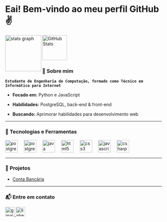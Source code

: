 # Eai! Bem-vindo ao meu perfil GitHub ✌️

<p>
  <img src ="https://github-readme-stats.vercel.app/api?username=geovanegsf02&hide_title=false&hide_rank=false&show_icons=true&include_all_commits=true&count_private=true&disable_animations=false&theme=transparent&locale=pt-br&hide_border=false&order=1&custom_title=GitHub%20de%20Geovane" height="116" align="left" alt="stats graph"  />

  <img 
      align="left" 
      alt="GitHub Stats" 
      height="80" 
      src="https://github-readme-stats.vercel.app/api/top-langs/?username=geovanegsf02&layout=compact&theme=transparent"
  />
</p>

<br><br><br>

<br>

### 🚀 Sobre mim

**`Estudante de Engenharia de Computação, formado como Técnico em Informática para Internet`**
- <p><strong>Focado em:</strong> Python e JavaScript</p>
- <p><strong>Habilidades:</strong> PostgreSQL, back-end & front-end</p>
- <p><strong>Buscando:</strong> Aprimorar habilidades para desenvolvimento web</p>


---

### 🤖 Tecnologias e Ferramentas

<div>
  <img src="https://skillicons.dev/icons?i=python" height="40" alt="postgresql logo"  />
  <img width="12" />
  <img src="https://skillicons.dev/icons?i=postgres" height="40" alt="postgresql logo"  />
  <img width="12" />
  <img src="https://skillicons.dev/icons?i=java" height="40" alt="java logo"  />
  <img width="12" />
  <img src="https://skillicons.dev/icons?i=html" height="40" alt="html5 logo"  />
  <img width="12" />
  <img src="https://skillicons.dev/icons?i=css" height="40" alt="css3 logo"  />
  <img width="12" />
  <img src="https://skillicons.dev/icons?i=javascript" height="40" alt="javascript logo"  />
  <img width="12" />
  <img src="https://skillicons.dev/icons?i=cs" height="40" alt="csharp logo"  />
</div>

---

### 📁 Projetos

- [Conta Bancária](https://github.com/GeovaneGomes/ContaBancaria-CSharp)

---

### 📬 Entre em contato

<div>
  <a href="mailto:geovanegsf02@gmail.com" target="_blank">
    <img src="https://img.shields.io/static/v1?message=Gmail&logo=gmail&label=&color=D14836&logoColor=white&labelColor=&style=for-the-badge" height="30" alt="gmail logo"  />
  </a>
  <a href="https://www.linkedin.com/in/geovane-gomes-5b4a7432b/" target="_blank">
    <img src="https://img.shields.io/static/v1?message=LinkedIn&logo=linkedin&label=&color=0077B5&logoColor=white&labelColor=&style=for-the-badge" height="30" alt="linkedin logo"  />
  </a>
</div>
